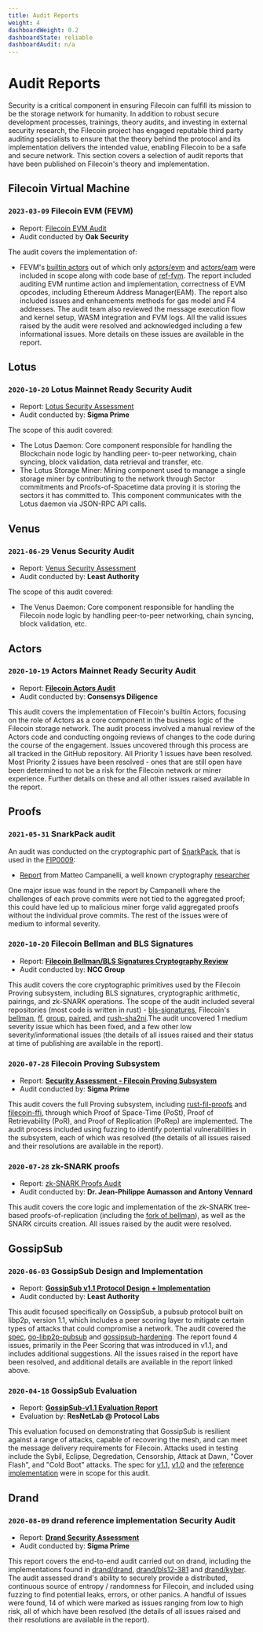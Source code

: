 ```yaml
---
title: Audit Reports
weight: 4
dashboardWeight: 0.2
dashboardState: reliable
dashboardAudit: n/a
---
```


# Audit Reports

Security is a critical component in ensuring Filecoin can fulfill its mission to be the storage network for humanity. In addition to robust secure development processes, trainings, theory audits, and investing in external security research, the Filecoin project has engaged reputable third party auditing specialists to ensure that the theory behind the protocol and its implementation delivers the intended value, enabling Filecoin to be a safe and secure network. This section covers a selection of audit reports that have been published on Filecoin's theory and implementation.

## Filecoin Virtual Machine

### `2023-03-09` Filecoin EVM (FEVM)

- Report: [Filecoin EVM Audit](<https://github.com/oak-security/audit-reports/blob/master/Filecoin%20Foundation/2023-03-09%20Audit%20Report%20-%20Filecoin%20EVM%20(FEVM)%20v1.1.pdf>)
- Audit conducted by **Oak Security**

The audit covers the implementation of:

- FEVM's [builtin actors](https://github.com/filecoin-project/builtin-actors/tree/1b11df4b399550753a4105f45f58bc07015af2a3/actors/evm) out of which only [actors/evm](https://github.com/filecoin-project/builtin-actors/tree/1b11df4b399550753a4105f45f58bc07015af2a3/actors/evm) and [actors/eam](https://github.com/filecoin-project/builtin-actors/tree/1b11df4b399550753a4105f45f58bc07015af2a3/actors/eam) were included in scope along with code base of [ref-fvm](https://github.com/filecoin-project/ref-fvm). The report included auditing EVM runtime action and implementation, correctness of EVM opcodes, including Ethereum Address Manager(EAM). The report also included issues and enhancements methods for gas model and F4 addresses. The audit team also reviewed the message execution flow and kernel setup, WASM integration and FVM logs. All the valid issues raised by the audit were resolved and acknowledged including a few informational issues. More details on these issues are available in the report.

## Lotus

### `2020-10-20` Lotus Mainnet Ready Security Audit

- Report: [Lotus Security Assessment](https://drive.google.com/file/d/1pJnvxlz4ie9oB4NyzPRsTfs0QgYWaDdW/view)
- Audit conducted by: **Sigma Prime**

The scope of this audit covered:

- The Lotus Daemon: Core component responsible for handling the Blockchain node logic by handling peer- to-peer networking, chain syncing, block validation, data retrieval and transfer, etc.
- The Lotus Storage Miner: Mining component used to manage a single storage miner by contributing to the network through Sector commitments and Proofs-of-Spacetime data proving it is storing the sectors it has committed to. This component communicates with the Lotus daemon via JSON-RPC API calls.

## Venus

### `2021-06-29` Venus Security Audit

- Report: [Venus Security Assessment](https://leastauthority.com/static/publications/LeastAuthority_Filecoin_Foundation_Venus_Final_Audit_Report.pdf)
- Audit conducted by: **Least Authority**

The scope of this audit covered:

- The Venus Daemon: Core component responsible for handling the Filecoin node logic by handling peer-to-peer networking, chain syncing, block validation, etc.

## Actors

### `2020-10-19` Actors Mainnet Ready Security Audit

- Report: [**Filecoin Actors Audit**](https://diligence.consensys.net/audits/2020/09/filecoin-actors/)
- Audit conducted by: **Consensys Diligence**

This audit covers the implementation of Filecoin's builtin Actors, focusing on the role of Actors as a core component in the business logic of the Filecoin storage network. The audit process involved a manual review of the Actors code and conducting ongoing reviews of changes to the code during the course of the engagement. Issues uncovered through this process are all tracked in the GitHub repository. All Priority 1 issues have been resolved. Most Priority 2 issues have been resolved - ones that are still open have been determined to not be a risk for the Filecoin network or miner experience. Further details on these and all other issues raised available in the report.

## Proofs

### `2021-05-31` SnarkPack audit

An audit was conducted on the cryptographic part of [SnarkPack](https://eprint.iacr.org/2021/529.pdf), that is used in the [FIP0009](https://github.com/filecoin-project/FIPs/blob/master/FIPS/fip-0009.md):
- [Report](https://hackmd.io/@LIRa8YONSwKxiRz3cficng/B105no8w_) from Matteo Campanelli, a well known cryptography [researcher](https://www.binarywhales.com/)

One major issue was found in the report by Campanelli where the challenges of each prove commits were not tied to the aggregated proof; this could have led up to malicious miner forge valid aggregated proofs without the individual prove commits. The rest of the issues were of medium to informal severity.

### `2020-10-20` Filecoin Bellman and BLS Signatures

- Report: [**Filecoin Bellman/BLS Signatures Cryptography Review**](https://research.nccgroup.com/wp-content/uploads/2020/10/NCC_Group_ProtocolLabs_PRLB007_Report_2020-10-20_v1.0.pdf)
- Audit conducted by: **NCC Group**

This audit covers the core cryptographic primitives used by the Filecoin Proving subsystem, including BLS signatures, cryptographic arithmetic, pairings, and zk-SNARK operations. The scope of the audit included several repositories (most code is written in rust) - [bls-signatures](https://github.com/filecoin-project/bls-signatures/), Filecoin's [bellman](https://github.com/filecoin-project/bellman/), [ff](https://github.com/filecoin-project/ff), [group](https://github.com/filecoin-project/group), [paired](https://github.com/filecoin-project/paired), and [rush-sha2ni](https://github.com/filecoin-project/rust-sha2ni).The audit uncovered 1 medium severity issue which has been fixed, and a few other low severity/informational issues (the details of all issues raised and their status at time of publishing are available in the report).

### `2020-07-28` Filecoin Proving Subsystem

- Report: [**Security Assessment - Filecoin Proving Subsystem**](https://github.com/filecoin-project/rust-fil-proofs/blob/master/audits/Sigma-Prime-Protocol-Labs-Filecoin-Proofs-Security-Review-v2.1.pdf)
- Audit conducted by: **Sigma Prime**

This audit covers the full Proving subsystem, including [rust-fil-proofs](https://github.com/filecoin-project/rust-fil-proofs) and [filecoin-ffi](https://github.com/filecoin-project/filecoin-ffi), through which Proof of Space-Time (PoSt), Proof of Retrievability (PoR), and Proof of Replication (PoRep) are implemented. The audit process included using fuzzing to identify potential vulnerabilities in the subsystem, each of which was resolved (the details of all issues raised and their resolutions are available in the report).

### `2020-07-28` zk-SNARK proofs

- Report: [zk-SNARK Proofs Audit](https://github.com/filecoin-project/rust-fil-proofs/blob/master/audits/protocolai-audit-20200728.pdf)
- Audit conducted by: **Dr. Jean-Philippe Aumasson and Antony Vennard**

This audit covers the core logic and implementation of the zk-SNARK tree-based proofs-of-replication (including the [fork of bellman](https://github.com/filecoin-project/bellman)), as well as the SNARK circuits creation. All issues raised by the audit were resolved.

## GossipSub

### `2020-06-03` GossipSub Design and Implementation

- Report: [**GossipSub v1.1 Protocol Design + Implementation**](https://gateway.ipfs.io/ipfs/QmWR376YyuyLewZDzaTHXGZr7quL5LB13HRFnNdSJ3CyXu/Least%20Authority%20-%20Gossipsub%20v1.1%20Final%20Audit%20Report%20%28v2%29.pdf)
- Audit conducted by: **Least Authority**

This audit focused specifically on GossipSub, a pubsub protocol built on libp2p, version 1.1, which includes a peer scoring layer to mitigate certain types of attacks that could compromise a network. The audit covered the [spec](https://github.com/libp2p/specs/blob/master/pubsub/gossipsub), [go-libp2p-pubsub](https://github.com/libp2p/go-libp2p-pubsub) and [gossipsub-hardening](https://github.com/libp2p/gossipsub-hardening/). The report found 4 issues, primarily in the Peer Scoring that was introduced in v1.1, and includes additional suggestions. All the issues raised in the report have been resolved, and additional details are available in the report linked above.

### `2020-04-18` GossipSub Evaluation

- Report: [**GossipSub-v1.1 Evaluation Report**](https://gateway.ipfs.io/ipfs/QmRAFP5DBnvNjdYSbWhEhVRJJDFCLpPyvew5GwCCB4VxM4)
- Evaluation by: **ResNetLab @ Protocol Labs**

This evaluation focused on demonstrating that GossipSub is resilient against a range of attacks, capable of recovering the mesh, and can meet the message delivery requirements for Filecoin. Attacks used in testing include the Sybil, Eclipse, Degredation, Censorship, Attack at Dawn, "Cover Flash", and "Cold Boot" attacks. The spec for [v1.1](https://github.com/libp2p/specs/blob/master/pubsub/gossipsub/gossipsub-v1.1.md), [v1.0](https://github.com/libp2p/specs/blob/master/pubsub/gossipsub/gossipsub-v1.0.md) and the [reference implementation](https://github.com/libp2p/go-libp2p-pubsub) were in scope for this audit.

## Drand

### `2020-08-09` drand reference implementation Security Audit

- Report: [**Drand Security Assessment**](https://drive.google.com/file/d/1fCy1ynO78gJLCNbqBruzHx7bh72Tu-q2/view)
- Audit conducted by: **Sigma Prime**

This report covers the end-to-end audit carried out on drand, including the implementations found in [drand/drand](https://github.com/drand/drand), [drand/bls12-381](https://github.com/drand/bls12-381) and [drand/kyber](https://github.com/drand/kyber). The audit assessed drand's ability to securely provide a distributed, continuous source of entropy / randomness for Filecoin, and included using fuzzing to find potential leaks, errors, or other panics. A handful of issues were found, 14 of which were marked as issues ranging from low to high risk, all of which have been resolved (the details of all issues raised and their resolutions are available in the report).
